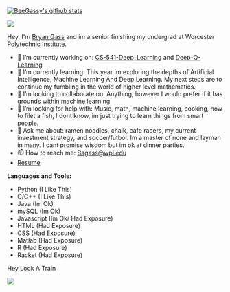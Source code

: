 [![BeeGassy's github stats](https://github-readme-stats.vercel.app/api?username=beegass)](https://github.com/beegass/github-readme-stats)

![](https://visitor-badge.glitch.me/badge?page_id=BeeGass.BeeGass)

Hey, I'm [Bryan Gass](https://beegass.dev/) and im a senior finishing my undergrad at Worcester Polytechnic Institute.

- 🔭 I’m currently working on: [CS-541-Deep_Learning](https://github.com/BeeGassy/CS-541-Deep_Learning) and [Deep-Q-Learning](https://github.com/BeeGassy/Deep-Q-Learning)
- 🌱 I’m currently learning: This year im exploring the depths of Artificial Intelligence, Machine Learning And Deep Learning. My next steps are to continue my fumbling in the world of higher level mathematics. 
- 👯 I’m looking to collaborate on: Anything, however I would prefer if it has grounds within machine learning
- 🤔 I’m looking for help with: Music, math, machine learning, cooking, how to filet a fish, I dont know, im just trying to learn things from smart people.  
- 💬 Ask me about: ramen noodles, chalk, cafe racers, my current investment strategy, and soccer/futbol. Im a master of none and layman in many. I cant promise wisdom but im ok at dinner parties. 
- 📫 How to reach me: Bagass@wpi.edu
- [Resume](https://drive.google.com/file/d/1nLvVjwsb72gBJYboirFcFiwBYpzu7h1c/view?usp=sharing)

**Languages and Tools:** 

- Python (I Like This)
- C/C++ (I Like This)
- Java (Im Ok)
- mySQL (Im Ok)
- Javascript (Im Ok/ Had Exposure)
- HTML (Had Exposure)
- CSS (Had Exposure)
- Matlab (Had Exposure)
- R (Had Exposure)
- Racket (Had Exposure)

Hey Look A Train

![](https://media.giphy.com/media/CQl0tM5gYyqQg/giphy.gif)
